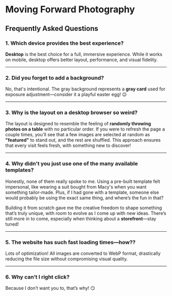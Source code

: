 # Moving Forward Photography

## Frequently Asked Questions

### 1. **Which device provides the best experience?**

**Desktop** is the best choice for a full, immersive experience. While it works on mobile, desktop offers better layout, performance, and visual fidelity.

---

### 2. **Did you forget to add a background?**

No, that's intentional. The gray background represents a **gray card** used for exposure adjustment—consider it a playful easter egg! 😉

---

### 3. **Why is the layout on a desktop browser so weird?**

The layout is designed to resemble the feeling of **randomly throwing photos on a table** with no particular order.
If you were to refresh the page a couple times, you'll see that a few images are selected at random as **"featured"** to stand out, and the rest are shuffled. This approach ensures that every visit feels fresh, with something new to discover!

---

### 4. **Why didn't you just use one of the many available templates?**

Honestly, none of them really spoke to me. Using a pre-built template felt impersonal, like wearing a suit bought from Macy's when you want something tailor-made. Plus, if I had gone with a template, someone else would probably be using the exact same thing, and where’s the fun in that?

Building it from scratch gave me the creative freedom to shape something that’s truly unique, with room to evolve as I come up with new ideas. There’s still more in to come, especially when thinking about a **storefront**—stay tuned!

---

### 5. **The website has such fast loading times—how??**

Lots of optimization! All images are converted to WebP format, drastically reducing the file size without compromising visual quality.

---

### 6. **Why can’t I right click?**

Because I don’t want you to, that’s why! 😏
